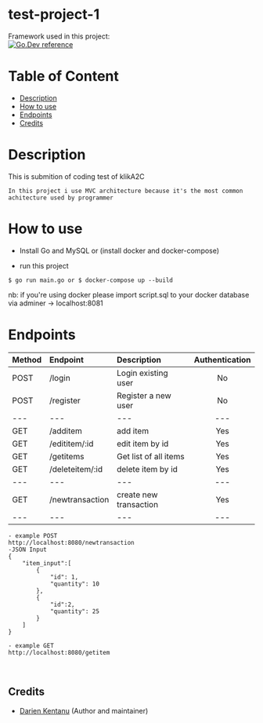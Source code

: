 # test-project-1


Framework used in this project: <br>
[![Go.Dev reference](https://img.shields.io/badge/echo-reference-blue?logo=go&logoColor=blue)](https://github.com/labstack/echo)

# Table of Content
- [Description](#description)
- [How to use](#how-to-use)
- [Endpoints](#endpoints)
- [Credits](#credits)

# Description
This is submition of coding test of klikA2C
```
In this project i use MVC architecture because it's the most common achitecture used by programmer
```

# How to use
- Install Go and MySQL or (install docker and docker-compose)

- run this project
```
$ go run main.go or $ docker-compose up --build
```
nb: if you're using docker please import script.sql to your docker database via adminer -> localhost:8081

# Endpoints

| Method | Endpoint | Description| Authentication 
|:-----|:--------|:----------| :----------:|
| POST  | /login | Login existing user | No 
| POST | /register | Register a new user| No 
|---|---|---|---|
| GET | /additem | add item | Yes 
| GET | /edititem/:id | edit item by id | Yes 
| GET | /getitems | Get list of all items | Yes 
| GET | /deleteitem/:id | delete item by id | Yes
|---|---|---|---|
| GET | /newtransaction | create new transaction | Yes 
|---|---|---|---|

```
- example POST
http://localhost:8080/newtransaction
-JSON Input 
{
	"item_input":[
		{
			"id": 1,
			"quantity": 10
		},
		{
			"id":2,
			"quantity": 25
		}
	]
}
```

```
- example GET
http://localhost:8080/getitem
```

<br>

## Credits

- [Darien Kentanu](https://github.com/darienkentanu) (Author and maintainer)

